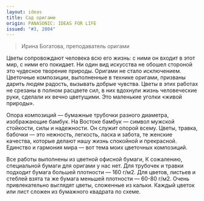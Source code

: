 ```yaml
---
layout: ideas
title: Сад оригами
origin: PANASONIC: IDEAS FOR LIFE
issued: "#3, 2004"
---
```

> Ирина Богатова, преподаватель оригами

Цветы сопровождают человека всю его жизнь: с ними он входит в этот мир, с ними его покидает. Ни один вид искусства не обошел стороной это чудесное творение природы. Оригами не стало исключением. Цветочные композиции, выполненные в технике оригами, призваны дарить людям радость, вызывать добрые чувства. Цветы в этих работах не срезаны в полном расцвете сил, в них вдохнули жизнь человеческие руки, сделали их вечно цветущими. Это маленькие уголки «живой природы». 

Опора композиций — бумажные трубочки разного диаметра, изображающие бамбук. На Востоке бамбук — символ мужской стойкости, силы и надежности. Он служит опорой всему. Цветы, травка, бабочки — это нежность, легкость, ласка и забота, те женские качества, которые делают нашу жизнь спокойной и прекрасной. Единство и гармония мира — вот тема моих цветочных композиций. 

Все работы выполнены из цветной офисной бумаги, К сожалению, специальной бумаги для оригами у нас нет. Для трубочек и травки подходит бумага большей плотности — 160 г/м2. Для цветов, листьев и стеблей взята та же бумага меньшей плотности — 60-80 г/м2. Очень привлекательно выглядят цветы, сложенные из кальки. Каждый цветок или лист сложен из бумажного квадрата по схеме.
